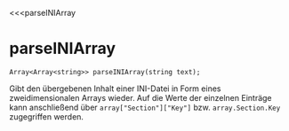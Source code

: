 ﻿<<<parseINIArray

# parseINIArray

```fnpreview
Array<Array<string>> parseINIArray(string text);
```
Gibt den übergebenen Inhalt einer INI-Datei in Form eines zweidimensionalen Arrays wieder. Auf die Werte der einzelnen Einträge kann anschließend über ```array["Section"]["Key"]``` bzw. ```array.Section.Key``` zugegriffen werden.